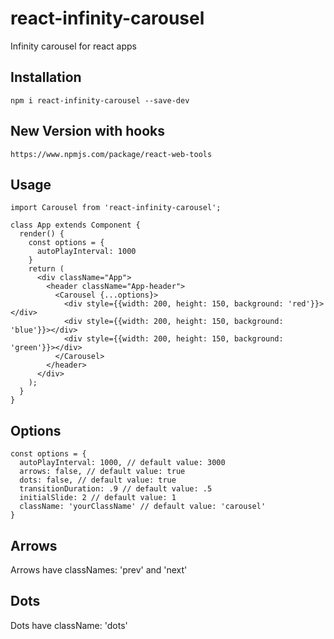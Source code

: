 # react-infinity-carousel
Infinity carousel for react apps
## Installation
```
npm i react-infinity-carousel --save-dev
```
## New Version with hooks
```
https://www.npmjs.com/package/react-web-tools
```
## Usage
```
import Carousel from 'react-infinity-carousel';

class App extends Component {
  render() {
    const options = {
      autoPlayInterval: 1000
    }
    return (
      <div className="App">
        <header className="App-header">
          <Carousel {...options}>
            <div style={{width: 200, height: 150, background: 'red'}}></div>
            <div style={{width: 200, height: 150, background: 'blue'}}></div>
            <div style={{width: 200, height: 150, background: 'green'}}></div>
          </Carousel>
        </header>
      </div>
    );
  }
}
```
## Options
```
const options = {
  autoPlayInterval: 1000, // default value: 3000
  arrows: false, // default value: true
  dots: false, // default value: true
  transitionDuration: .9 // default value: .5
  initialSlide: 2 // default value: 1
  className: 'yourClassName' // default value: 'carousel'
}
```

## Arrows

Arrows have classNames: 'prev' and 'next'

## Dots

Dots have className: 'dots'